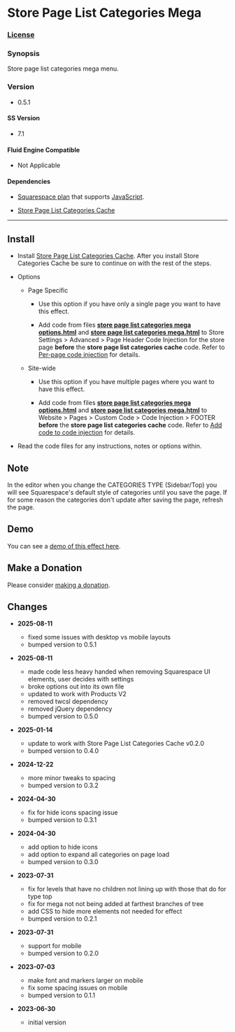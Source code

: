 # Store Page List Categories Mega

### [License][1]

### Synopsis

Store page list categories mega menu.

### Version

  * 0.5.1

#### SS Version

  * 7.1

#### Fluid Engine Compatible

  * Not Applicable

#### Dependencies

  * [Squarespace plan][2] that supports [JavaScript][3].
  
  * [Store Page List Categories Cache][4]

---

## Install

* Install [Store Page List Categories Cache][4]. After you install Store
  Categories Cache be sure to continue on with the rest of the steps.
  
* Options

  * Page Specific
  
    * Use this option if you have only a single page you want to have this
      effect.
      
    * Add code from files **[store page list categories mega options.html][17]**
      and **[store page list categories mega.html][7]** to Store Settings >
      Advanced > Page Header Code Injection for the store page **before** the
      **store page list categories cache** code. Refer to [Per-page code
      injection][8] for details.
      
  * Site-wide
  
    * Use this option if you have multiple pages where you want to have this
      effect.
      
    * Add code from files **[store page list categories mega options.html][17]**
      and **[store page list categories mega.html][7]** to Website > Pages >
      Custom Code > Code Injection > FOOTER **before** the **store page list
      categories cache** code. Refer to [Add code to code injection][9] for
      details.
      
* Read the code files for any instructions, notes or options within.

## Note

In the editor when you change the CATEGORIES TYPE (Sidebar/Top) you will see
Squarespace's default style of categories until you save the page. If for some
reason the categories don't update after saving the page, refresh the page.

## Demo

You can see a [demo of this effect here][10].

## Make a Donation

Please consider [making a donation][11].

## Changes

* **2025-08-11**

  * fixed some issues with desktop vs mobile layouts
  * bumped version to 0.5.1
  
* **2025-08-11**

  * made code less heavy handed when removing Squarespace UI elements, user
    decides with settings
  * broke options out into its own file
  * updated to work with Products V2
  * removed twcsl dependency
  * removed jQuery dependency
  * bumped version to 0.5.0
  
* **2025-01-14**

  * update to work with Store Page List Categories Cache v0.2.0
  * bumped version to 0.4.0
  
* **2024-12-22**

  * more minor tweaks to spacing
  * bumped version to 0.3.2
  
* **2024-04-30**

  * fix for hide icons spacing issue
  * bumped version to 0.3.1
  
* **2024-04-30**

  * add option to hide icons
  * add option to expand all categories on page load
  * bumped version to 0.3.0
  
* **2023-07-31**

  * fix for levels that have no children not lining up with those that do for
    type top
  * fix for mega not not being added at farthest branches of tree
  * add CSS to hide more elements not needed for effect
  * bumped version to 0.2.1
  
* **2023-07-31**

  * support for mobile
  * bumped version to 0.2.0
  
* **2023-07-03**

  * make font and markers larger on mobile
  * fix some spacing issues on mobile
  * bumped version to 0.1.1
  
* **2023-06-30**

  * initial version

[1]: https://github.com/tomsWebConsulting/twcsl/blob/main/LICENSE.txt#L1
[2]: https://www.squarespace.com/pricing
[3]: https://en.wikipedia.org/wiki/JavaScript
[4]: https://github.com/tomsWebConsulting/twcsl/tree/main/v7.1/Page/Store/List/Store%20Page%20List%20Categories%20Cache#store-page-list-categories-cache
[5]: https://github.com/tomsWebConsulting/twcsl
[6]: https://github.com/tomsWebConsulting/twcsl#install-options
[17]: store%20page%20list%20categories%20mega%20options.html#L1
[7]: store%20page%20list%20categories%20mega.html#L1
[8]: https://support.squarespace.com/hc/en-us/articles/205815908-Using-code-injection#toc-per-page-code-injection
[9]: https://support.squarespace.com/hc/en-us/articles/205815908-Using-code-injection#toc-add-code-to-code-injection
[10]: https://toms-web-consulting-demos.squarespace.com/store-page-list-categories-mega?password=twcdemos
[11]: https://github.com/tomsWebConsulting/twcsl#make-a-donation
